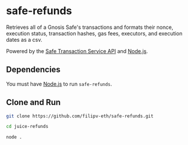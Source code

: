 # safe-refunds

Retrieves all of a Gnosis Safe's transactions and formats their nonce, execution status, transaction hashes, gas fees, executors, and execution dates as a csv.

Powered by the [Safe Transaction Service API](https://safe-transaction-mainnet.safe.global/) and [Node.js](https://nodejs.org/en/).

## Dependencies

You must have [Node.js](https://nodejs.org/en/) to run `safe-refunds`.

## Clone and Run

```bash
git clone https://github.com/filipv-eth/safe-refunds.git
```

```bash
cd juice-refunds
```

```bash
node .
```
